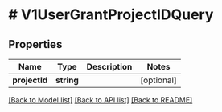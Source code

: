 # # V1UserGrantProjectIDQuery

## Properties

Name | Type | Description | Notes
------------ | ------------- | ------------- | -------------
**projectId** | **string** |  | [optional]

[[Back to Model list]](../../README.md#models) [[Back to API list]](../../README.md#endpoints) [[Back to README]](../../README.md)
